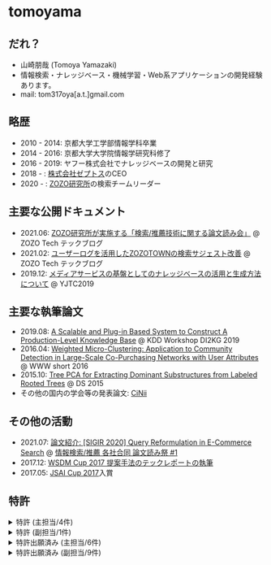 # tomoyama
## だれ？
- 山崎朋哉 (Tomoya Yamazaki)
- 情報検索・ナレッジベース・機械学習・Web系アプリケーションの開発経験あります。
- mail: tom317oya[a.t.]gmail.com

## 略歴
- 2010 - 2014: 京都大学工学部情報学科卒業
- 2014 - 2016: 京都大学大学院情報学研究科修了
- 2016 - 2019: ヤフー株式会社でナレッジベースの開発と研究
- 2018 - : [株式会社ゼプトス](https://www.zeptos.jp/)のCEO
- 2020 - : [ZOZO研究所](https://research.zozo.com/)の検索チームリーダー

## 主要な公開ドキュメント
- 2021.06: [ZOZO研究所が実施する「検索/推薦技術に関する論文読み会」](https://techblog.zozo.com/entry/search-recommend-articles-study-session) @ ZOZO Tech テックブログ
- 2021.02: [ユーザーログを活用したZOZOTOWNの検索サジェスト改善](https://techblog.zozo.com/entry/zozotown-search-suggestion) @ ZOZO Tech テックブログ
- 2019.12: [メディアサービスの基盤としてのナレッジベースの活用と生成方法について](https://www.slideshare.net/techblogyahoo/yjtc19-in-shibuya-a3-yjtc-204745833) @ YJTC2019

## 主要な執筆論文
- 2019.08: [A Scalable and Plug-in Based System to Construct A Production-Level Knowledge Base](https://www.semanticscholar.org/paper/A-Scalable-and-Plug-in-Based-System-to-Construct-A-Yamazaki-Nishi/1a2eb73aa65ffd5fe5ed1dc9eb5419f7b1353da8) @ KDD Workshop DI2KG 2019
- 2016.04: [Weighted Micro-Clustering: Application to Community Detection in Large-Scale Co-Purchasing Networks with User Attributes](https://dl.acm.org/doi/10.1145/2872518.2889406) @ WWW short 2016
- 2015.10: [Tree PCA for Extracting Dominant Substructures from Labeled Rooted Trees](https://link.springer.com/chapter/10.1007/978-3-319-24282-8_27) @ DS 2015
- その他の国内の学会等の発表論文: [CiNii](https://ci.nii.ac.jp/search?q=%E5%B1%B1%E5%B4%8E%E6%9C%8B%E5%93%89&range=0&count=&sortorder=&type=0)

## その他の活動
- 2021.07: [論文紹介: [SIGIR 2020] Query Reformulation in E-Commerce Search](https://speakerdeck.com/tomoyayama/sigir-2020-query-reformulation-in-e-commerce-search) @ [情報検索/推薦 各社合同 論文読み祭 #1](https://m3-engineer.connpass.com/event/217338/)
- 2017.12: [WSDM Cup 2017 提案手法のテックレポートの執筆](https://arxiv.org/abs/1712.06921)
- 2017.05: [JSAI Cup 2017](https://www.ai-gakkai.or.jp/jsai2017/jsai-cup_report/)入賞

## 特許
<details>
  <summary>特許 (主担当/4件) </summary>
  <div>

- 登録日: 2021/07/26 特許第06917972号
  - ネットワーク上における主体を所望の関係性に基づいて連結するグラフの適切な生成について
- 登録日: 2021/05/10 特許第06882372号
  - ナレッジベース生成装置について
- 登録日: 2021/03/22 特許第06856466号 
  - 過去クリックログを用いた意図解析について
- 登録日: 2019/01/11 特許第06462611号
  - 重み付きグラフへのマイクロクラスタリングの拡張について
  </div>
</details>
<details>
  <summary>特許 (副担当/1件) </summary>
  <div>

- 登録日: 2021/09/09 特許第06942104号
  - タイヒミュラー空間を活用した複雑グラフの同相判定手法
  </div>
</details>

<details>
  <summary>特許出願済み (主担当/6件) </summary>
  <div>

- 出願日: 2021/05/06 特願2021-078771
  - ナレッジベース生成装置について 
- 出願日: 2019/03/19 特願2019-051425
  - クリックログを用いた二部グラフ構築によるエンティティのクラス推定について
- 出願日: 2019/03/18 特願2019-049319
  - グラフアルゴリズムを用いたエンティティマッチングについて
- 出願日: 2018/03/20 特願2018-052036
  - データソースの粒度の違いを考慮したエンタメ情報のナレッジベースへの取り込みについて
- 出願日: 2017/09/14 特願2017-176575
  - ナレッジベース生成における、MatcherとリテラルのURI化部分について
- 出願日: 2017/07/14 特願2017-137663
  - セッション情報を用いたショッピングCV予測について
  </div>
</details>

<details>
  <summary>特許出願済み (副担当/9件) </summary>
  <div>

- 出願日: 2019/07/19 特願2019-133764
  - 導来同値により思考のやわらかさを実現する手法
- 出願日: 2019/02/25 16/284383 (US01)
  - 動的ネットワークの成長を考慮したノード評価手法
- 出願日: 2019/02/14 特願2019-024927
  - 思考概念を取り入れた人工知能手法
- 出願日: 2018/12/28 特願2018-248065
  - イノベーションを起こす技術の抽出を図る手法
- 出願日: 2018/07/23 特願2018-136051
  - サービスの起案から提供までを自動化する手法
- 出願日: 2018/05/24 特願2018-096577
  - グラフのトポロジ構造に着眼した類似性発見手法
  - 複数の大規模で複雑に成長をしているグラフの類似構造の把握手法
- 出願日: 2018/05/24 特願2018-096576
  - 動的PRに基づくグラフの成長予測手法
  - 動的ネットワークの成長を考慮したノード評価手法
- 出願日: 2018/05/24 特願2018-096594
  - グラフのフーリエ変換による分解情報生成
  - 技術ネットワークの分解状態でのグラフ成長予測手法
- 出願日: 2018/05/24 特願2018-096595
  - DNNの可塑性に着目したモデルの精度向上の手法
  - DNNの塑性変形による過学習抑制手法
  </div>
</details>
